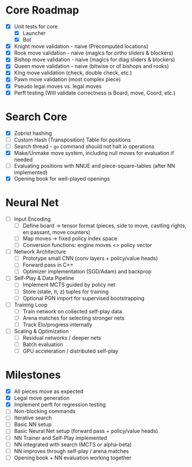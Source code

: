 # Core Roadmap
- [x] Unit tests for core
    - [x] Launcher
    - [x] Bot
- [x] Knight move validation - naive (Precomputed locations)
- [x] Rook move validation - naive (magics for ortho sliders & blockers)
- [x] Bishop move validation - naive (magics for diag sliders & blockers)
- [x] Queen move validation - naive (bitwise or of bishops and rooks)
- [x] King move validation (check, double check, etc.)
- [x] Pawn move validation (most complex piece)
- [X] Pseudo legal moves vs. legal moves
- [x] Perft testing (Will validate correctness is Board, move, Coord, etc.)

# Search Core
- [x] Zobrist hashing
- [ ] Custom Hash (Transposition) Table for positions
- [ ] Search thread - `go` command should not halt io operations
- [x] Make/Unmake move system, including null moves for evaluation if needed
- [ ] Evaluating positions with NNUE and piece-square-tables (after NN implemented)
- [x] Opening book for well-played openings

# Neural Net
- [ ] Input Encoding
    - [ ] Define board → tensor format (pieces, side to move, castling rights, en passant, move counters)
    - [ ] Map moves → fixed policy index space
    - [ ] Conversion functions: engine moves <> policy vector
- [ ] Network Architecture
    - [ ] Prototype small CNN (conv layers + policy/value heads)
    - [ ] Forward pass in C++ 
    - [ ] Optimizer implementation (SGD/Adam) and backprop
- [ ] Self-Play & Data Pipeline
    - [ ] Implement MCTS guided by policy net
    - [ ] Store (state, π, z) tuples for training
    - [ ] Optional PGN import for supervised bootstrapping
- [ ] Training Loop
    - [ ] Train network on collected self-play data
    - [ ] Arena matches for selecting stronger nets
    - [ ] Track Elo/progress internally
- [ ] Scaling & Optimization
    - [ ] Residual networks / deeper nets
    - [ ] Batch evaluation
    - [ ] GPU acceleration / distributed self-play

# Milestones
- [x] All pieces move as expected
- [x] Legal move generation
- [x] Implement perft for regression testing
- [ ] Non-blocking commands
- [ ] Iterative search
- [ ] Basic NN setup
- [ ] Basic Neural Net setup (forward pass + policy/value heads)
- [ ] NN Trainer and Self-Play implemented
- [ ] NN integrated with search (MCTS or alpha-beta)
- [ ] NN improves through self-play / arena matches
- [ ] Opening book + NN evaluation working together
